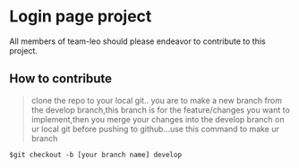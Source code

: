 # Login page project
All members of team-leo should please endeavor to contribute to this project.
## How to contribute 
>clone the repo to your local git..
you are to make a new branch from the develop branch,this branch is for the feature/changes you want to implement,then you merge your changes into the develop branch on ur local git before pushing to github...use this command to make ur branch
```
$git checkout -b [your branch name] develop
```
